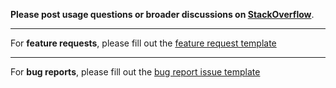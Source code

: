 **Please post usage questions or broader discussions on [StackOverflow](https://stackoverflow.com/questions/ask?tags=opentok+react-native)**.

---

For **feature requests**, please fill out the [feature request template](https://github.com/opentok/opentok-react-native/issues/new?template=feature_request.md)

---

For **bug reports**, please fill out the [bug report issue template](https://github.com/opentok/opentok-react-native/issues/new?template=bug.md)
